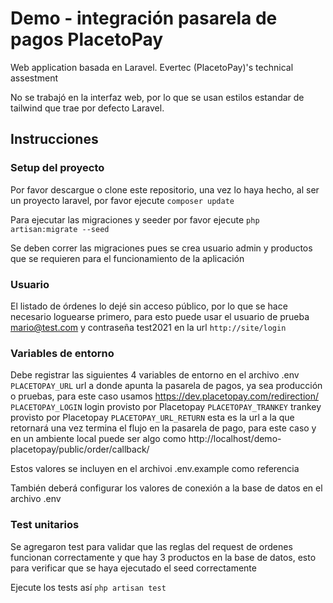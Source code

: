 # Demo - integración pasarela de pagos PlacetoPay 

Web application basada en Laravel. Evertec (PlacetoPay)'s technical assestment

No se trabajó en la interfaz web, por lo que se usan estilos estandar de tailwind que trae por defecto Laravel.


## Instrucciones

### Setup del proyecto

Por favor descargue o clone este repositorio, una vez lo haya hecho, al ser un proyecto laravel, por favor ejecute
`composer update`

Para ejecutar las migraciones y seeder por favor ejecute
`php artisan:migrate --seed`

Se deben correr las migraciones pues se crea usuario admin y productos que se requieren para el funcionamiento
de la aplicación

### Usuario
El listado de órdenes lo dejé sin acceso público, por lo que se hace necesario loguearse primero, para esto 
puede usar el usuario de prueba mario@test.com y contraseña test2021 en la url `http://site/login`

### Variables de entorno
Debe registrar las siguientes 4 variables de entorno en el archivo .env
`PLACETOPAY_URL` url a donde apunta la pasarela de pagos, ya sea producción o pruebas, para este caso usamos https://dev.placetopay.com/redirection/
`PLACETOPAY_LOGIN` login provisto por Placetopay
`PLACETOPAY_TRANKEY` trankey provisto por Placetopay
`PLACETOPAY_URL_RETURN` esta es la url a la que retornará una vez termina el flujo en la pasarela de pago, para este caso
y en un ambiente local puede ser algo como http://localhost/demo-placetopay/public/order/callback/

Estos valores se incluyen en el archivoi .env.example como referencia

También deberá configurar los valores de conexión a la base de datos en el archivo .env

### Test unitarios

Se agregaron test para validar que las reglas del request de ordenes funcionan correctamente y que hay 3 productos
en la base de datos, esto para verificar que se haya ejecutado el seed correctamente

Ejecute los tests así `php artisan test`

